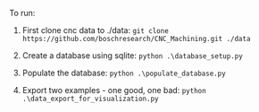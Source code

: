 To run:

1. First clone cnc data to ./data:
`git clone https://github.com/boschresearch/CNC_Machining.git ./data`

2. Create a database using sqlite:
`python .\database_setup.py`

3. Populate the database:
`python .\populate_database.py`

4. Export two examples - one good, one bad:
`python .\data_export_for_visualization.py`

